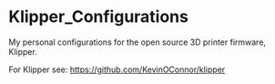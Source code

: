 # Klipper_Configurations
My personal configurations for the open source 3D printer firmware, Klipper.

  For Klipper see: https://github.com/KevinOConnor/klipper
